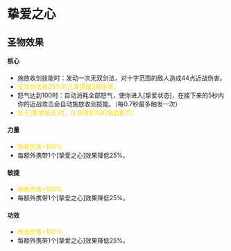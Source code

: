 # 挚爱之心

## 圣物效果

#### **核心**

- 施放收剑技能时：发动一次无双剑法，对十字范围的敌人造成44点近战伤害。
- <font color="#ffd700">无双剑法有25%的几率造成3倍伤害。</font>
- 怒气达到100时：自动消耗全部怒气，使你进入[挚爱状态]，在接下来的5秒内你的近战攻击会自动施放收剑技能。（每0.7秒最多触发一次）
- <font color="#ffd700">处于[挚爱状态]时，你获得10%的吸血能力。</font>

#### **力量**

- <font color="#ffd700">所有伤害+100%</font>
- 每额外携带1个[挚爱之心]效果降低25%。

#### **敏捷**

- <font color="#ffd700">所有伤害+100%</font>
- 每额外携带1个[挚爱之心]效果降低25%。

#### **功效**

- <font color="#ffd700">所有伤害+100%</font>
- 每额外携带1个[挚爱之心]效果降低25%。
